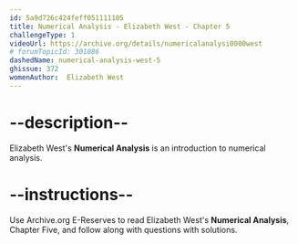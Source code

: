 ```yaml
---
id: 5a9d726c424feff051111105
title: Numerical Analysis - Elizabeth West - Chapter 5
challengeType: 1
videoUrl: https://archive.org/details/numericalanalysi0000west
# forumTopicId: 301086
dashedName: numerical-analysis-west-5
ghissue: 372
womenAuthor:  Elizabeth West
---
```


# --description--

Elizabeth West's __Numerical Analysis__ is an introduction to numerical analysis.

# --instructions--

Use Archive.org E-Reserves to read Elizabeth West's __Numerical Analysis__, Chapter Five, and follow along with questions with solutions. 